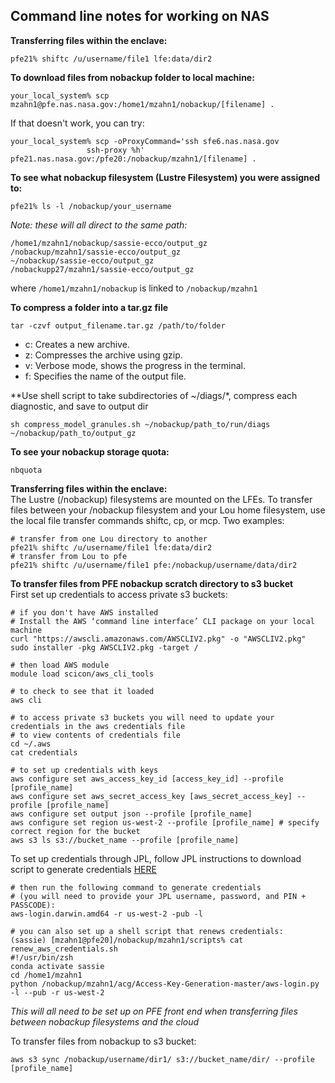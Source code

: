 ## Command line notes for working on NAS

**Transferring files within the enclave:**<br>
```
pfe21% shiftc /u/username/file1 lfe:data/dir2
```

**To download files from nobackup folder to local machine:**
```
your_local_system% scp mzahn1@pfe.nas.nasa.gov:/home1/mzahn1/nobackup/[filename] .
```
If that doesn't work, you can try:
```
your_local_system% scp -oProxyCommand='ssh sfe6.nas.nasa.gov 
                 ssh-proxy %h' pfe21.nas.nasa.gov:/pfe20:/nobackup/mzahn1/[filename] .
```

**To see what nobackup filesystem (Lustre Filesystem) you were assigned to:** <br>
```
pfe21% ls -l /nobackup/your_username
```
*Note: these will all direct to the same path:*
```
/home1/mzahn1/nobackup/sassie-ecco/output_gz
/nobackup/mzahn1/sassie-ecco/output_gz
~/nobackup/sassie-ecco/output_gz
/nobackupp27/mzahn1/sassie-ecco/output_gz
```
where `/home1/mzahn1/nobackup` is linked to `/nobackup/mzahn1`

**To compress a folder into a tar.gz file**<br>
```
tar -czvf output_filename.tar.gz /path/to/folder
```
- c: Creates a new archive.
- z: Compresses the archive using gzip.
- v: Verbose mode, shows the progress in the terminal.
- f: Specifies the name of the output file.

**Use shell script to take subdirectories of ~/diags/*, compress each diagnostic, and save to output dir
```
sh compress_model_granules.sh ~/nobackup/path_to/run/diags ~/nobackup/path_to/output_gz
```

**To see your nobackup storage quota:** <br>
```
nbquota
```

**Transferring files within the enclave:** <br>
The Lustre (/nobackup) filesystems are mounted on the LFEs. To transfer files between your /nobackup filesystem and your Lou home filesystem, use the local file transfer commands shiftc, cp, or mcp. Two examples:
```
# transfer from one Lou directory to another
pfe21% shiftc /u/username/file1 lfe:data/dir2
# transfer from Lou to pfe
pfe21% shiftc /u/username/file1 pfe:/nobackup/username/data/dir2
```

**To transfer files from PFE nobackup scratch directory to s3 bucket**<br>
First set up credentials to access private s3 buckets:
```
# if you don't have AWS installed
# Install the AWS ‘command line interface’ CLI package on your local machine
curl "https://awscli.amazonaws.com/AWSCLIV2.pkg" -o "AWSCLIV2.pkg"
sudo installer -pkg AWSCLIV2.pkg -target /

# then load AWS module
module load scicon/aws_cli_tools

# to check to see that it loaded
aws cli
```
```
# to access private s3 buckets you will need to update your credentials in the aws credentials file
# to view contents of credentials file
cd ~/.aws
cat credentials

# to set up credentials with keys
aws configure set aws_access_key_id [access_key_id] --profile [profile_name]
aws configure set aws_secret_access_key [aws_secret_access_key] --profile [profile_name]
aws configure set output json --profile [profile_name]
aws configure set region us-west-2 --profile [profile_name] # specify correct region for the bucket
aws s3 ls s3://bucket_name --profile [profile_name]
```

To set up credentials through JPL, follow JPL instructions to download script to generate credentials [HERE](https://cloudwiki.jpl.nasa.gov/display/cloudcomputing/Installing+and+Running+the+Access+Key+Generation+Script+on+macOS)
```
# then run the following command to generate credentials
# (you will need to provide your JPL username, password, and PIN + PASSCODE):
aws-login.darwin.amd64 -r us-west-2 -pub -l

# you can also set up a shell script that renews credentials:
(sassie) [mzahn1@pfe20]/nobackup/mzahn1/scripts% cat renew_aws_credentials.sh 
#!/usr/bin/zsh
conda activate sassie
cd /home1/mzahn1 
python /nobackup/mzahn1/acg/Access-Key-Generation-master/aws-login.py -l --pub -r us-west-2
```
*This will all need to be set up on PFE front end when transferring files between nobackup filesystems and the cloud*

To transfer files from nobackup to s3 bucket:
```
aws s3 sync /nobackup/username/dir1/ s3://bucket_name/dir/ --profile [profile_name]
```

